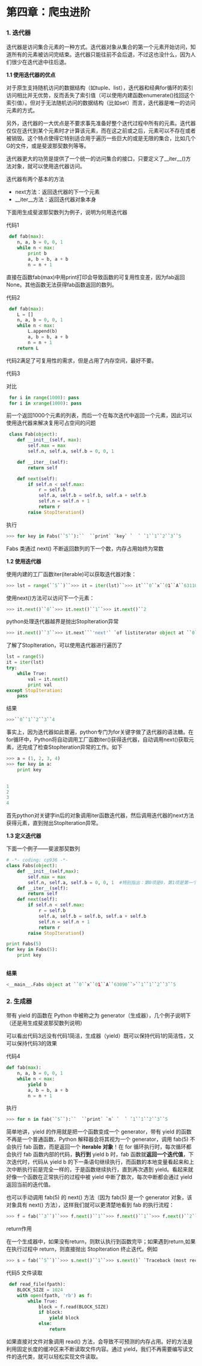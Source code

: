 # 第四章：爬虫进阶

### **1. 迭代器**

   迭代器是访问集合元素的一种方式。迭代器对象从集合的第一个元素开始访问，知道所有的元素被访问完结束。迭代器只能往前不会后退，不过这也没什么，因为人们很少在迭代途中往后退。

**1.1 使用迭代器的优点**

   对于原生支持随机访问的数据结构（如tuple、list），迭代器和经典for循环的索引访问相比并无优势，反而丢失了索引值（可以使用内建函数enumerate()找回这个索引值）。但对于无法随机访问的数据结构（比如set）而言，迭代器是唯一的访问元素的方式。

   另外，迭代器的一大优点是不要求事先准备好整个迭代过程中所有的元素。迭代器仅仅在迭代到某个元素时才计算该元素，而在这之前或之后，元素可以不存在或者被销毁。这个特点使得它特别适合用于遍历一些巨大的或是无限的集合，比如几个G的文件，或是斐波那契数列等等。

   迭代器更大的功劳是提供了一个统一的访问集合的接口，只要定义了__iter__()方法对象，就可以使用迭代器访问。

迭代器有两个基本的方法

- next方法：返回迭代器的下一个元素
- __iter__方法：返回迭代器对象本身

下面用生成斐波那契数列为例子，说明为何用迭代器

代码1

```python
 def fab(max): 
    n, a, b = 0, 0, 1 
    while n < max: 
        print b 
        a, b = b, a + b 
        n = n + 1
```



直接在函数fab(max)中用print打印会导致函数的可复用性变差，因为fab返回None。其他函数无法获得fab函数返回的数列。

代码2

```python
 def fab(max): 
    L = []
    n, a, b = 0, 0, 1 
    while n < max: 
        L.append(b) 
        a, b = b, a + b 
        n = n + 1
    return L
```

代码2满足了可复用性的需求，但是占用了内存空间，最好不要。

代码3

对比

```python
 for i in range(1000): pass
 for i in xrange(1000): pass
```

前一个返回1000个元素的列表，而后一个在每次迭代中返回一个元素，因此可以使用迭代器来解决复用可占空间的问题

```python
 class Fab(object): 
    def __init__(self, max): 
        self.max = max 
        self.n, self.a, self.b = 0, 0, 1 

    def __iter__(self): 
        return self 

    def next(self): 
        if self.n < self.max: 
            r = self.b 
            self.a, self.b = self.b, self.a + self.b 
            self.n = self.n + 1 
            return r 
        raise StopIteration()
```

执行

```python
>>> for key in Fabs(``5``):``  ``print` `key` `  ` `1``1``2``3``5
```

Fabs 类通过 next() 不断返回数列的下一个数，内存占用始终为常数　　

**1.2 使用迭代器**

使用内建的工厂函数iter(iterable)可以获取迭代器对象：

```python
>>> lst = range(``5``)``>>> it = iter(lst)``>>> it```0``x``01``A``63110``>
```

使用next()方法可以访问下一个元素：

```python
>>> it.next()``0``>>> it.next()``1``>>> it.next()``2
```

python处理迭代器越界是抛出StopIteration异常

```python
>>> it.next()``3``>>> it.next```'next'` `of listiterator object at ``0``x``01``A``63110``>``>>> it.next()``4``>>> it.next()` `Traceback (most recent call last):`` ``File ``""``, line ``1``, in ``  ``it.next()``StopIteration
```

了解了StopIteration，可以使用迭代器进行遍历了

```python
lst = range(5)
it = iter(lst)
try:
    while True:
        val = it.next()
        print val
except StopIteration:
    pass
```

结果

```python
>>>``0``1``2``3``4
```

事实上，因为迭代器如此普遍，python专门为for关键字做了迭代器的语法糖。在for循环中，Python将自动调用工厂函数iter()获得迭代器，自动调用next()获取元素，还完成了检查StopIteration异常的工作。如下

```python
>>> a = (1, 2, 3, 4)
>>> for key in a:
    print key

    
1
2
3
4
```

首先python对关键字in后的对象调用iter函数迭代器，然后调用迭代器的next方法获得元素，直到抛出StopIteration异常。

**1.3 定义迭代器**

下面一个例子——斐波那契数列

```python
# -*- coding: cp936 -*-
class Fabs(object):
    def __init__(self,max):
        self.max = max
        self.n, self.a, self.b = 0, 0, 1  #特别指出：第0项是0，第1项是第一个1.整个数列从1开始
    def __iter__(self):
        return self
    def next(self):
        if self.n < self.max:
            r = self.b
            self.a, self.b = self.b, self.a + self.b
            self.n = self.n + 1
            return r
        raise StopIteration()

print Fabs(5)
for key in Fabs(5):
    print key
    
```

**结果**

```python
<__main__.Fabs object at ``0``x``01``A``63090``>``1``1``2``3``5
```

### **2. 生成器**

   带有 yield 的函数在 Python 中被称之为 generator（生成器），几个例子说明下（还是用生成斐波那契数列说明）

可以看出代码3远没有代码1简洁，生成器（yield）既可以保持代码1的简洁性，又可以保持代码3的效果

代码4　

```python
def fab(max):
    n, a, b = 0, 0, 1
    while n < max:
        yield b
        a, b = b, a + b
        n = n + 1
```

执行

```python
>>> for n in fab(``5``):``  ``print` `n` `  ` `1``1``2``3``5
```

   简单地讲，yield 的作用就是把一个函数变成一个 generator，带有 yield 的函数不再是一个普通函数，Python 解释器会将其视为一个 generator，调用 fab(5) 不会执行 fab 函数，而是返回一个 **iterable 对象**！在 for 循环执行时，每次循环都会执行 fab 函数内部的代码，**执行到** yield b 时，fab 函数就**返回一个迭代值**，下次迭代时，代码从 yield b 的下一条语句继续执行，而函数的本地变量看起来和上次中断执行前是完全一样的，于是函数继续执行，直到再次遇到 yield。看起来就好像一个函数在正常执行的过程中被 yield 中断了数次，每次中断都会通过 yield 返回当前的迭代值。

也可以手动调用 fab(5) 的 next() 方法（因为 fab(5) 是一个 generator 对象，该对象具有 next() 方法），这样我们就可以更清楚地看到 fab 的执行流程：

```python
>>> f = fab(``3``)``>>> f.next()``1``>>> f.next()``1``>>> f.next()``2``>>> f.next()` `Traceback (most recent call last):`` ``File ``""``, line ``1``, in ``  ``f.next()``StopIteration
```

return作用

在一个生成器中，如果没有return，则默认执行到函数完毕；如果遇到return,如果在执行过程中 return，则直接抛出 StopIteration 终止迭代。例如

```python
>>> s = fab(``5``)``>>> s.next()``1``>>> s.next()` `Traceback (most recent call last):`` ``File ``""``, line ``1``, in ``  ``s.next()``StopIteration
```

代码5 文件读取

```python
 def read_file(fpath): 
    BLOCK_SIZE = 1024 
    with open(fpath, 'rb') as f: 
        while True: 
            block = f.read(BLOCK_SIZE) 
            if block: 
                yield block 
            else: 
                return
```

如果直接对文件对象调用 read() 方法，会导致不可预测的内存占用。好的方法是利用固定长度的缓冲区来不断读取文件内容。通过 yield，我们不再需要编写读文件的迭代类，就可以轻松实现文件读取。